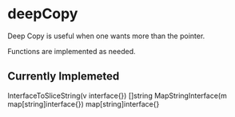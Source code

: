 deepCopy
========

Deep Copy is useful when one wants more than the pointer.

Functions are implemented as needed.

## Currently Implemeted
InterfaceToSliceString(v interface{}) []string 
MapStringInterface(m map[string]interface{}) map[string]interface{}
